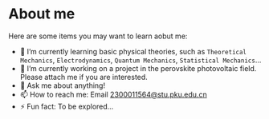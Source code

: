 # About me

Here are some items you may want to learn aobut me:

- 🌱 I’m currently learning basic physical theories, such as `Theoretical Mechanics`, `Electrodynamics`, `Quantum Mechanics`, `Statistical Mechanics`...
- 🔭 I’m currently working on a project in the perovskite photovoltaic field. Please attach me if you are interested.
- 💬 Ask me about anything!
- 📫 How to reach me: Email 2300011564@stu.pku.edu.cn
- ⚡ Fun fact: To be explored...

